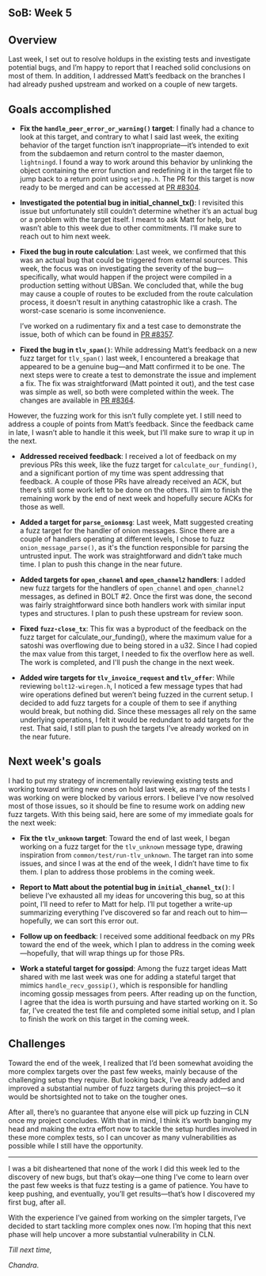 ## SoB: Week 5

## Overview
Last week, I set out to resolve holdups in the existing tests and investigate potential bugs, and I’m happy to report that I reached solid conclusions on most of them. In addition, I addressed Matt’s feedback on the branches I had already pushed upstream and worked on a couple of new targets.

## Goals accomplished
- **Fix the `handle_peer_error_or_warning()` target**: I finally had a chance to look at this target, and contrary to what I said last week, the exiting behavior of the target function isn’t inappropriate—it’s intended to exit from the subdaemon and return control to the master daemon, `lightningd`. I found a way to work around this behavior by unlinking the object containing the error function and redefining it in the target file to jump back to a return point using `setjmp.h`. The PR for this target is now ready to be merged and can be accessed at [PR #8304](https://github.com/ElementsProject/lightning/pull/8304).

- **Investigated the potential bug in initial_channel_tx()**: I revisited this issue but unfortunately still couldn’t determine whether it’s an actual bug or a problem with the target itself. I meant to ask Matt for help, but wasn’t able to this week due to other commitments. I’ll make sure to reach out to him next week.

- **Fixed the bug in route calculation**: Last week, we confirmed that this was an actual bug that could be triggered from external sources. This week, the focus was on investigating the severity of the bug—specifically, what would happen if the project were compiled in a production setting without UBSan. We concluded that, while the bug may cause a couple of routes to be excluded from the route calculation process, it doesn't result in anything catastrophic like a crash. The worst-case scenario is some inconvenience.

  I’ve worked on a rudimentary fix and a test case to demonstrate the issue, both of which can be found in [PR #8357](https://github.com/ElementsProject/lightning/pull/8357).

- **Fixed the bug in `tlv_span()`**: While addressing Matt’s feedback on a new fuzz target for `tlv_span()` last week, I encountered a breakage that appeared to be a genuine bug—and Matt confirmed it to be one. The next steps were to create a test to demonstrate the issue and implement a fix. The fix was straightforward (Matt pointed it out), and the test case was simple as well, so both were completed within the week. The changes are available in [PR #8364](https://github.com/ElementsProject/lightning/pull/8364).

However, the fuzzing work for this isn’t fully complete yet. I still need to address a couple of points from Matt’s feedback. Since the feedback came in late, I wasn’t able to handle it this week, but I’ll make sure to wrap it up in the next.

- **Addressed received feedback**: I received a lot of feedback on my previous PRs this week, like the fuzz target for `calculate_our_funding()`, and a significant portion of my time was spent addressing that feedback. A couple of those PRs have already received an ACK, but there’s still some work left to be done on the others. I’ll aim to finish the remaining work by the end of next week and hopefully secure ACKs for those as well.

- **Added a target for `parse_onionmsg`**: Last week, Matt suggested creating a fuzz target for the handler of onion messages. Since there are a couple of handlers operating at different levels, I chose to fuzz `onion_message_parse()`, as it's the function responsible for parsing the untrusted input. The work was straightforward and didn’t take much time. I plan to push this change in the near future. 

- **Added targets for `open_channel` and `open_channel2` handlers**: I added new fuzz targets for the handlers of `open_channel` and `open_channel2` messages, as defined in BOLT #2. Once the first was done, the second was fairly straightforward since both handlers work with similar input types and structures. I plan to push these upstream for review soon.

- **Fixed `fuzz-close_tx`**: This fix was a byproduct of the feedback on the fuzz target for calculate_our_funding(), where the maximum value for a satoshi was overflowing due to being stored in a u32. Since I had copied the max value from this target, I needed to fix the overflow here as well. The work is completed, and I'll push the change in the next week.

- **Added wire targets for `tlv_invoice_request` and `tlv_offer`**: While reviewing `bolt12-wiregen.h`, I noticed a few message types that had wire operations defined but weren’t being fuzzed in the current setup. I decided to add fuzz targets for a couple of them to see if anything would break, but nothing did. Since these messages all rely on the same underlying operations, I felt it would be redundant to add targets for the rest. That said, I still plan to push the targets I’ve already worked on in the near future.

## Next week's goals
I had to put my strategy of incrementally reviewing existing tests and working toward writing new ones on hold last week, as many of the tests I was working on were blocked by various errors. I believe I’ve now resolved most of those issues, so it should be fine to resume work on adding new fuzz targets. With this being said, here are some of my immediate goals for the next week:

- **Fix the `tlv_unknown` target**: Toward the end of last week, I began working on a fuzz target for the `tlv_unknown` message type, drawing inspiration from `common/test/run-tlv_unknown`. The target ran into some issues, and since I was at the end of the week, I didn’t have time to fix them. I plan to address those problems in the coming week.

- **Report to Matt about the potential bug in `initial_channel_tx()`**: I believe I’ve exhausted all my ideas for uncovering this bug, so at this point, I’ll need to refer to Matt for help. I’ll put together a write-up summarizing everything I’ve discovered so far and reach out to him—hopefully, we can sort this error out.

- **Follow up on feedback**: I received some additional feedback on my PRs toward the end of the week, which I plan to address in the coming week—hopefully, that will wrap things up for those PRs.

- **Work a stateful target for gossipd**: Among the fuzz target ideas Matt shared with me last week was one for adding a stateful target that mimics `handle_recv_gossip()`, which is responsible for handling incoming gossip messages from peers. After reading up on the function, I agree that the idea is worth pursuing and have started working on it. So far, I’ve created the test file and completed some initial setup, and I plan to finish the work on this target in the coming week.

## Challenges
Toward the end of the week, I realized that I’d been somewhat avoiding the more complex targets over the past few weeks, mainly because of the challenging setup they require. But looking back, I’ve already added and improved a substantial number of fuzz targets during this project—so it would be shortsighted not to take on the tougher ones.

After all, there’s no guarantee that anyone else will pick up fuzzing in CLN once my project concludes. With that in mind, I think it’s worth banging my head and making the extra effort now to tackle the setup hurdles involved in these more complex tests, so I can uncover as many vulnerabilities as possible while I still have the opportunity.

***
I was a bit disheartened that none of the work I did this week led to the discovery of new bugs, but that’s okay—one thing I’ve come to learn over the past few weeks is that fuzz testing is a game of patience. You have to keep pushing, and eventually, you’ll get results—that’s how I discovered my first bug, after all.

With the experience I’ve gained from working on the simpler targets, I’ve decided to start tackling more complex ones now. I’m hoping that this next phase will help uncover a more substantial vulnerability in CLN.

_Till next time,_

_Chandra_.
